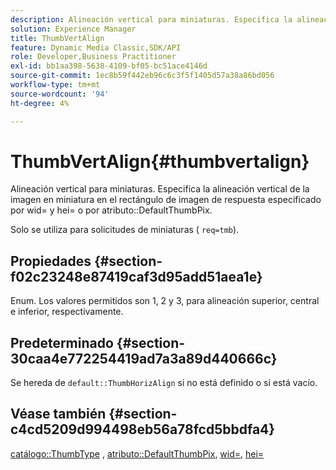 ```yaml
---
description: Alineación vertical para miniaturas. Especifica la alineación vertical de la imagen en miniatura en el rectángulo de imagen de respuesta especificado por wid= y hei= o por el atributo DefaultThumbPix.
solution: Experience Manager
title: ThumbVertAlign
feature: Dynamic Media Classic,SDK/API
role: Developer,Business Practitioner
exl-id: bb1aa398-5638-4109-bf05-bc51ace4146d
source-git-commit: 1ec8b59f442eb96c6c3f5f1405d57a38a86bd056
workflow-type: tm+mt
source-wordcount: '94'
ht-degree: 4%

---
```


# ThumbVertAlign{#thumbvertalign}

Alineación vertical para miniaturas. Especifica la alineación vertical de la imagen en miniatura en el rectángulo de imagen de respuesta especificado por wid= y hei= o por atributo::DefaultThumbPix.

Solo se utiliza para solicitudes de miniaturas ( `req=tmb`).

## Propiedades {#section-f02c23248e87419caf3d95add51aea1e}

Enum. Los valores permitidos son 1, 2 y 3, para alineación superior, central e inferior, respectivamente.

## Predeterminado {#section-30caa4e772254419ad7a3a89d440666c}

Se hereda de `default::ThumbHorizAlign` si no está definido o si está vacío.

## Véase también {#section-c4cd5209d994498eb56a78fcd5bbdfa4}

[catálogo::ThumbType](/help/aem-is-ir-api/is-api/image-catalog/image-serving-api-ref/c-image-catalog-reference/c-image-svg-data-reference/c-image-data-reference/r-thumbtype-cat.md) ,  [atributo::DefaultThumbPix](../../../../../is-api/image-catalog/image-serving-api-ref/c-image-catalog-reference/c-attributes-reference/r-defaultthumbpix.md#reference-cf52bb74bed2466e8bc8adb0cacd6141),  [wid=](../../../../../is-api/http-ref/image-serving-api-ref/c-http-protocol-reference/c-command-reference/r-is-http-wid.md#reference-bfeadcb67bf4485f851eb21345527e47),  [hei=](../../../../../is-api/http-ref/image-serving-api-ref/c-http-protocol-reference/c-command-reference/r-is-http-hei.md#reference-6d6f556ccc0e4b98a815e8a5c1944a96)
